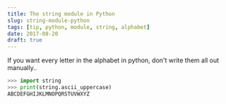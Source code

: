 ```yaml
---
title: The string module in Python
slug: string-module-python
tags: [tip, python, module, string, alphabet]
date: 2017-08-20
draft: true
---
```


If you want every letter in the alphabet in python, don't write them all out
manually.. <!--more-->

```python
>>> import string
>>> print(string.ascii_uppercase)
ABCDEFGHIJKLMNOPQRSTUVWXYZ
```

